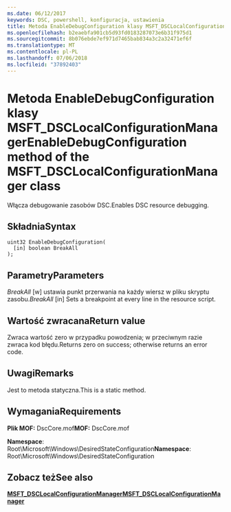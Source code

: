 ```yaml
---
ms.date: 06/12/2017
keywords: DSC, powershell, konfiguracja, ustawienia
title: Metoda EnableDebugConfiguration klasy MSFT_DSCLocalConfigurationManager
ms.openlocfilehash: b2eaebfa901cb5d93fd0183287073e6b31f975d1
ms.sourcegitcommit: 8b076ebde7ef971d7465bab834a3c2a32471ef6f
ms.translationtype: MT
ms.contentlocale: pl-PL
ms.lasthandoff: 07/06/2018
ms.locfileid: "37892403"
---
```

# <a name="enabledebugconfiguration-method-of-the-msftdsclocalconfigurationmanager-class"></a><span data-ttu-id="00ef5-103">Metoda EnableDebugConfiguration klasy MSFT_DSCLocalConfigurationManager</span><span class="sxs-lookup"><span data-stu-id="00ef5-103">EnableDebugConfiguration method of the MSFT_DSCLocalConfigurationManager class</span></span>

<span data-ttu-id="00ef5-104">Włącza debugowanie zasobów DSC.</span><span class="sxs-lookup"><span data-stu-id="00ef5-104">Enables DSC resource debugging.</span></span>

## <a name="syntax"></a><span data-ttu-id="00ef5-105">Składnia</span><span class="sxs-lookup"><span data-stu-id="00ef5-105">Syntax</span></span>

```mof
uint32 EnableDebugConfiguration(
  [in] boolean BreakAll
);
```

## <a name="parameters"></a><span data-ttu-id="00ef5-106">Parametry</span><span class="sxs-lookup"><span data-stu-id="00ef5-106">Parameters</span></span>

<span data-ttu-id="00ef5-107">*BreakAll* \[w\] ustawia punkt przerwania na każdy wiersz w pliku skryptu zasobu.</span><span class="sxs-lookup"><span data-stu-id="00ef5-107">*BreakAll* \[in\] Sets a breakpoint at every line in the resource script.</span></span>

## <a name="return-value"></a><span data-ttu-id="00ef5-108">Wartość zwracana</span><span class="sxs-lookup"><span data-stu-id="00ef5-108">Return value</span></span>

<span data-ttu-id="00ef5-109">Zwraca wartość zero w przypadku powodzenia; w przeciwnym razie zwraca kod błędu.</span><span class="sxs-lookup"><span data-stu-id="00ef5-109">Returns zero on success; otherwise returns an error code.</span></span>

## <a name="remarks"></a><span data-ttu-id="00ef5-110">Uwagi</span><span class="sxs-lookup"><span data-stu-id="00ef5-110">Remarks</span></span>

<span data-ttu-id="00ef5-111">Jest to metoda statyczna.</span><span class="sxs-lookup"><span data-stu-id="00ef5-111">This is a static method.</span></span>

## <a name="requirements"></a><span data-ttu-id="00ef5-112">Wymagania</span><span class="sxs-lookup"><span data-stu-id="00ef5-112">Requirements</span></span>

<span data-ttu-id="00ef5-113">**Plik MOF:** DscCore.mof</span><span class="sxs-lookup"><span data-stu-id="00ef5-113">**MOF:** DscCore.mof</span></span>

<span data-ttu-id="00ef5-114">**Namespace**: Root\Microsoft\Windows\DesiredStateConfiguration</span><span class="sxs-lookup"><span data-stu-id="00ef5-114">**Namespace**: Root\Microsoft\Windows\DesiredStateConfiguration</span></span>

## <a name="see-also"></a><span data-ttu-id="00ef5-115">Zobacz też</span><span class="sxs-lookup"><span data-stu-id="00ef5-115">See also</span></span>

[<span data-ttu-id="00ef5-116">**MSFT_DSCLocalConfigurationManager**</span><span class="sxs-lookup"><span data-stu-id="00ef5-116">**MSFT_DSCLocalConfigurationManager**</span></span>](msft-dsclocalconfigurationmanager.md)